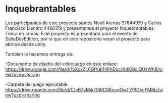 # Inquebrantables
Los participantes de este proyecto somos Noelì Arenas 37644970 y Carlos Francisco Liendro 4466179 y presentamos el proyecto Inquebrantables: Tierra en armas. Este proyecto es presentado para el evento de SaltaDevEdition, por lo que en este repositorio veran el proyecto para abrirse desde unity.

Tambien le hacemos entrega de:

-Documento de diseño del videojuego en este enlace: https://drive.google.com/file/d/1bXoxZL6GfX9l14PnDucrXdK8kLQUzWh9/view?usp=sharing


-Carpeta del juego ejecutable: https://drive.google.com/file/d/1DvB7vMik7Dj9CRKcugOwTYPIOkgFM8bi/view?usp=sharing
